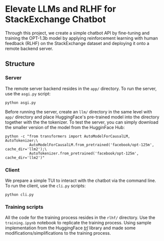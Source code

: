 # Elevate LLMs and RLHF for StackExchange Chatbot
Through this project, we create a simple chatbot API by fine-tuning and training the OPT-1.3b model by applying reinforcement learning with human feedback (RLHF) on the StackExchange dataset and deploying it onto a remote backend server.

## Structure
### Server
The remote server backend resides in the `app/` directory. To run the server, use the `asgi.py` script:
```
python asgi.py
```
Before running the server, create an `llm/` directory in the same level with `app/` directory and place HuggingFace's pre-trained model into the directory together with the the tokenizer. To test the server, you can simply download the smaller version of the model from the HugginFace Hub: 
```
python -c "from transformers import AutoModelForCausalLM, AutoTokenizer;\
           AutoModelForCausalLM.from_pretrained('facebook/opt-125m', cache_dir='llm2');\
           AutoTokenizer.from_pretrained('facebook/opt-125m', cache_dir='llm2')"
```

### Client
We prepare a simple TUI to interact with the chatbot via the command line. To run the client, use the `cli.py` scripts:
```
python cli.py
```

### Training scripts
All the code for the training process resides in the `rlhf/` directory. Use the `training.ipynb` notebook to replicate the training process. Using sample implementation from the HuggingFace [*trl*](https://github.com/huggingface/trl) library and made some modifications/simplifications to the training process.
